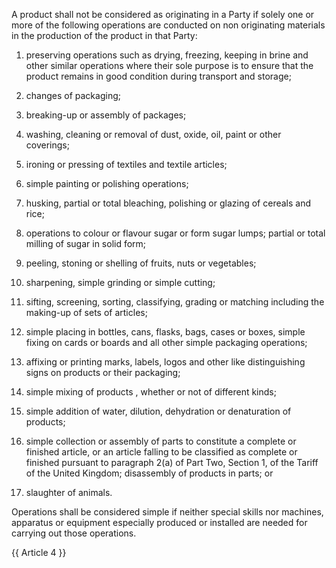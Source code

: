 A product shall not be considered as originating in a Party if solely one or more of the following operations are conducted on non originating materials in the production of the product in that Party:

1. preserving operations such as drying, freezing, keeping in brine and other similar operations where their sole purpose is to ensure that the product remains in good condition during transport and storage;

2. changes of packaging;

3. breaking-up or assembly of packages;

4. washing, cleaning or removal of dust, oxide, oil, paint or other coverings;

5. ironing or pressing of textiles and textile articles;

6. simple painting or polishing operations;

7. husking, partial or total bleaching, polishing or glazing of cereals and rice;

8. operations to colour or flavour sugar or form sugar lumps; partial or total milling of sugar in solid form;

9. peeling, stoning or shelling of fruits, nuts or vegetables;

10. sharpening, simple grinding or simple cutting;

11. sifting, screening, sorting, classifying, grading or matching including the making-up of sets of articles;

12. simple placing in bottles, cans, flasks, bags, cases or boxes, simple fixing on cards or boards and all other simple packaging operations;

13. affixing or printing marks, labels, logos and other like distinguishing signs on products or their packaging;

14. simple mixing of products , whether or not of different kinds;

15. simple addition of water, dilution, dehydration or denaturation of products;

16. simple collection or assembly of parts to constitute a complete or finished article, or an article falling to be classified as complete or finished pursuant to paragraph 2(a) of Part Two, Section 1, of the Tariff of the United Kingdom; disassembly of products in parts; or

17. slaughter of animals.

Operations shall be considered simple if neither special skills nor machines, apparatus or equipment especially produced or installed are needed for carrying out those operations.

{{ Article 4 }}
